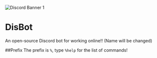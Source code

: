 ![Discord Banner 1](https://discordapp.com/api/guilds/938846833667620914/widget.png?style=banner1)
# DisBot
An open-source Discord bot for working online!! (Name will be changed)

##Prefix
The prefix is `%`, type `%help` for the list of commands!
